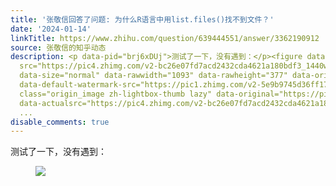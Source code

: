```yaml
---
title: '张敬信回答了问题: 为什么R语言中用list.files()找不到文件？'
date: '2024-01-14'
linkTitle: https://www.zhihu.com/question/639444551/answer/3362190912
source: 张敬信的知乎动态
description: <p data-pid="brj6xDUj">测试了一下，没有遇到：</p><figure data-size="normal"><img
  src="https://pic4.zhimg.com/v2-bc26e07fd7acd2432cda4621a180bdf3_1440w.jpg" data-caption=""
  data-size="normal" data-rawwidth="1093" data-rawheight="377" data-original-token="v2-af69cd03afb455d65420f0dbf06eab4d"
  data-default-watermark-src="https://pic1.zhimg.com/v2-5e9b9745d36ff17de17ea72ec5233114_b.jpg"
  class="origin_image zh-lightbox-thumb lazy" data-original="https://pic4.zhimg.com/v2-bc26e07fd7acd2432cda4621a180bdf3_r.jpg"
  data-actualsrc="https://pic4.zhimg.com/v2-bc26e07fd7acd2432cda4621a180bdf3_b.jpg"
  ...
disable_comments: true
---
```

<p data-pid="brj6xDUj">测试了一下，没有遇到：</p><figure data-size="normal"><img src="https://pic4.zhimg.com/v2-bc26e07fd7acd2432cda4621a180bdf3_1440w.jpg" data-caption="" data-size="normal" data-rawwidth="1093" data-rawheight="377" data-original-token="v2-af69cd03afb455d65420f0dbf06eab4d" data-default-watermark-src="https://pic1.zhimg.com/v2-5e9b9745d36ff17de17ea72ec5233114_b.jpg" class="origin_image zh-lightbox-thumb lazy" data-original="https://pic4.zhimg.com/v2-bc26e07fd7acd2432cda4621a180bdf3_r.jpg" data-actualsrc="https://pic4.zhimg.com/v2-bc26e07fd7acd2432cda4621a180bdf3_b.jpg" ...